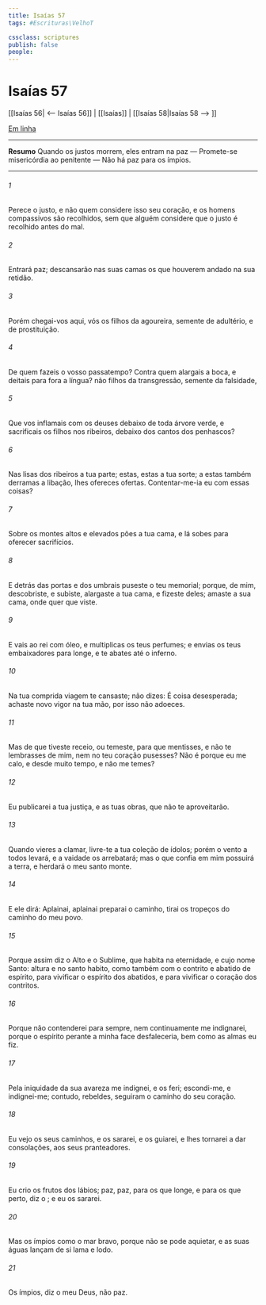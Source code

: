 ```yaml
---
title: Isaías 57
tags: #Escrituras\VelhoT

cssclass: scriptures
publish: false
people:
---
```


# Isaías 57
[[Isaías 56| <-- Isaías 56]] | [[Isaías]] | [[Isaías 58|Isaías 58 --> ]]

[Em linha](https://churchofjesuschrist.org/study/scriptures/ot/isa/57?lang=por)

---
__Resumo__
Quando os justos morrem, eles entram na paz — Promete-se misericórdia ao penitente — Não há paz para os ímpios.

---
###### 1 
Perece o justo, e não  quem considere isso  seu coração, e os homens compassivos são recolhidos, sem que alguém considere que o justo é recolhido antes do mal.

###### 2 
Entrará  paz; descansarão nas suas camas os que houverem andado na sua retidão.

###### 3 
Porém chegai-vos aqui, vós os filhos da agoureira, semente de adultério, e de prostituição.

###### 4 
De quem fazeis o vosso passatempo? Contra quem alargais a boca, e deitais para fora a língua?  não  filhos da transgressão, semente da falsidade,

###### 5 
Que vos inflamais com os deuses debaixo de toda árvore verde, e sacrificais os filhos nos ribeiros, debaixo dos cantos dos penhascos?

###### 6 
Nas  lisas dos ribeiros  a tua parte; estas, estas  a tua sorte; a estas também derramas a  libação,  lhes ofereces ofertas. Contentar-me-ia eu com essas coisas?

###### 7 
Sobre os montes altos e elevados pões a tua cama, e lá sobes para oferecer sacrifícios.

###### 8 
E detrás das portas e dos umbrais puseste o teu memorial; porque,  de mim,  descobriste, e subiste, alargaste a tua cama, e fizeste  deles; amaste a sua cama, onde quer que  viste.

###### 9 
E vais ao rei com óleo, e multiplicas os teus perfumes; e envias os teus embaixadores para longe, e te abates até o inferno.

###### 10 
Na tua comprida viagem te cansaste;  não dizes: É coisa desesperada; achaste novo vigor na tua mão, por isso não adoeces.

###### 11 
Mas de que tiveste receio, ou  temeste, para que mentisses, e não te lembrasses de mim, nem no teu coração  pusesses? Não é  porque eu me calo, e  desde muito tempo, e não me temes?

###### 12 
Eu publicarei a tua justiça, e as tuas obras, que não te aproveitarão.

###### 13 
Quando vieres a clamar, livre-te a tua coleção de ídolos; porém o vento a todos levará, e a vaidade os arrebatará; mas o que confia em mim possuirá a terra, e herdará o meu santo monte.

###### 14 
E ele dirá: Aplainai, aplainai  preparai o caminho, tirai os tropeços do caminho do meu povo.

###### 15 
Porque assim diz o Alto e o Sublime, que habita na eternidade, e cujo nome  Santo:  altura e no  santo habito, como também com o contrito e abatido de espírito, para vivificar o espírito dos abatidos, e para vivificar o coração dos contritos.

###### 16 
Porque não contenderei para sempre, nem continuamente me indignarei, porque o espírito perante a minha face desfaleceria, bem como as almas  eu fiz.

###### 17 
Pela iniquidade da sua avareza me indignei, e os feri; escondi-me, e indignei-me; contudo, rebeldes, seguiram o caminho do seu coração.

###### 18 
Eu vejo os seus caminhos, e os sararei, e os guiarei, e lhes tornarei a dar consolações,  aos seus pranteadores.

###### 19 
Eu crio os frutos dos lábios; paz, paz, para os que  longe, e para os que  perto, diz o ; e eu os sararei.

###### 20 
Mas os ímpios  como o mar bravo, porque não se pode aquietar, e as suas águas lançam de si lama e lodo.

###### 21 
Os ímpios, diz o meu Deus, não  paz.

